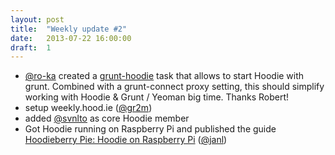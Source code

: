 ```yaml
---
layout: post
title:  "Weekly update #2"
date:   2013-07-22 16:00:00
draft:  1
---
```


* [@ro-ka](https://github.com/ro-ka) created a [grunt-hoodie](https://github.com/ro-ka/grunt-hoodie) task that allows to start Hoodie with grunt.
  Combined with a grunt-connect proxy setting, this should simplify working with Hoodie & Grunt / Yeoman big time. Thanks Robert!
* setup weekly.hood.ie ([@gr2m](https://github.com/gr2m))
* added [@svnlto](https://github.com/svnlto) as core Hoodie member
* Got Hoodie running on Raspberry Pi and published the guide [Hoodieberry Pie: Hoodie on Raspberry Pi](http://blog.hood.ie/2013/07/hoodieberry-pi-hoodie-on-raspberry-pi-3/) ([@janl](https://github.com/janl))
